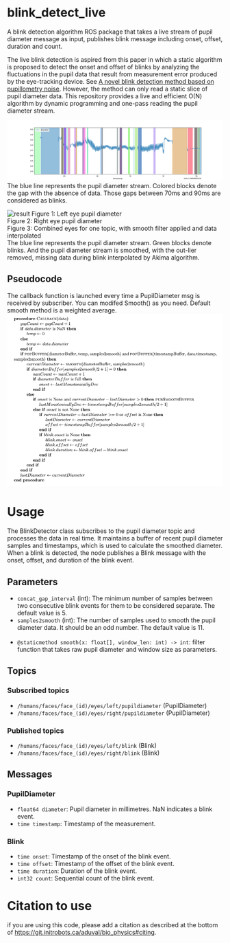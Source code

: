 # blink_detect_live
A blink detection algorithm ROS package that takes a live stream of pupil diameter message as input, publishes blink message including onset, offset, duration and count.

The live blink detection is aspired from this paper in which a static algorithm is proposed to detect the onset and offset of blinks by analyzing the fluctuations in the pupil data that result from measurement error produced by the eye-tracking device. See [A novel blink detection method based on pupillometry noise](https://pubmed.ncbi.nlm.nih.gov/29340968/). However, the method can only read a static slice of pupil diameter data. This repository provides a live and efficient O(N) algorithm by dynamic programming and one-pass reading the pupil diameter stream.



![result](doc/Figure_1.png)
The blue line represents the pupil diameter stream. Colored blocks denote the gap with the absence of data. Those gaps between 70ms and 90ms are considered as blinks.



![result](doc/result.gif)
Figure 1: Left eye pupil diameter\
Figure 2: Right eye pupil diameter\
Figure 3: Combined eyes for one topic, with smooth filter applied and data interpolated\
The blue line represents the pupil diameter stream. Green blocks denote blinks. And the pupil diameter stream is smoothed, with the out-lier removed, missing data during blink interpolated by Akima algorithm.
## Pseudocode
The callback function is launched every time a PupilDiameter msg is received by subscriber. You can modifed Smooth() as you need. Default smooth method is a weighted average. 
![Pseudocode](doc/Pseudocod.png)
# Usage
The BlinkDetector class subscribes to the pupil diameter topic and processes the data in real time. It maintains a buffer of recent pupil diameter samples and timestamps, which is used to calculate the smoothed diameter. When a blink is detected, the node publishes a Blink message with the onset, offset, and duration of the blink event.


## Parameters
 - `concat_gap_interval` (int): The minimum number of samples between two consecutive blink events for them to be considered separate. The default value is 5.
 - `samples2smooth` (int): The number of samples used to smooth the pupil diameter data. It should be an odd number. The default value is 11.
 <br/><br/>
 - `@staticmethod smooth(x: float[], window_len: int) -> int`: filter function that takes raw pupil diameter and window size as parameters.

## Topics

### Subscribed topics
 - `/humans/faces/face_(id)/eyes/left/pupildiameter` (PupilDiameter)
 - `/humans/faces/face_(id)/eyes/right/pupildiameter` (PupilDiameter)
### Published topics
 - `/humans/faces/face_(id)/eyes/left/blink` (Blink)
 - `/humans/faces/face_(id)/eyes/right/blink` (Blink)
## Messages
### PupilDiameter
 - `float64 diameter`: Pupil diameter in millimetres. NaN indicates a blink event.
 - `time timestamp`: Timestamp of the measurement.
### Blink
 - `time onset`: Timestamp of the onset of the blink event.
 - `time offset`: Timestamp of the offset of the blink event.
 - `time duration`: Duration of the blink event.
 - `int32 count`: Sequential count of the blink event.

# Citation to use
if you are using this code, please add a citation as described at the bottom of https://git.initrobots.ca/aduval/bio_physics#citing.

